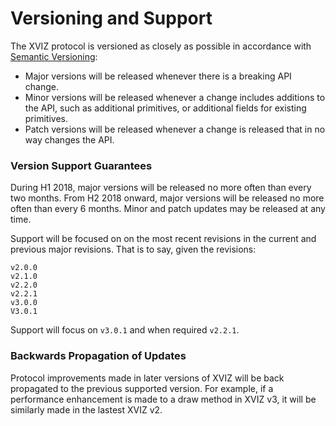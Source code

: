 # Versioning and Support

The XVIZ protocol is versioned as closely as possible in accordance with
[Semantic Versioning](http://www.semver.org):

- Major versions will be released whenever there is a breaking API change.
- Minor versions will be released whenever a change includes additions to the API, such as
  additional primitives, or additional fields for existing primitives.
- Patch versions will be released whenever a change is released that in no way changes the API.

### Version Support Guarantees

During H1 2018, major versions will be released no more often than every two months. From H2 2018
onward, major versions will be released no more often than every 6 months. Minor and patch updates
may be released at any time.

Support will be focused on on the most recent revisions in the current and previous major revisions.
That is to say, given the revisions:

```
v2.0.0
v2.1.0
v2.2.0
v2.2.1
v3.0.0
V3.0.1
```

Support will focus on `v3.0.1` and when required `v2.2.1`.

### Backwards Propagation of Updates

Protocol improvements made in later versions of XVIZ will be back propagated to the previous
supported version. For example, if a performance enhancement is made to a draw method in XVIZ v3, it
will be similarly made in the lastest XVIZ v2.
